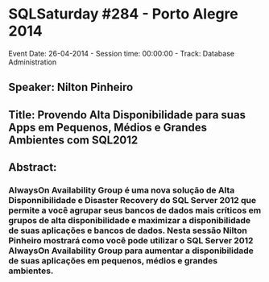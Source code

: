 # SQLSaturday #284 - Porto Alegre 2014
Event Date: 26-04-2014 - Session time: 00:00:00 - Track: Database Administration
## Speaker: Nilton Pinheiro
## Title: Provendo Alta Disponibilidade para suas Apps em Pequenos, Médios e Grandes Ambientes com SQL2012
## Abstract:
### AlwaysOn Availability Group é uma nova solução de Alta Disponnibilidade e Disaster Recovery do SQL Server 2012 que permite a você agrupar seus bancos de dados mais críticos em grupos de alta disponibilidade e maximizar a disponibilidade de suas aplicações e bancos de dados. Nesta sessão Nilton Pinheiro mostrará como você pode utilizar o SQL Server 2012 AlwaysOn Availability Group para aumentar a disponibilidade de suas aplicações em pequenos, médios e grandes ambientes.
